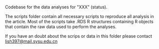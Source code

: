 Codebase for the data analyses for "XXX" (status).

The scripts folder contain all necessary scripts to reproduce all analysis in the article. Most of the scripts take .RDS R structures containing R objects that contain the raw data used to perform the analyses.

If you have an doubt about the scrips or data in this folder please contact lish397@mail.sysu.edu.cn
